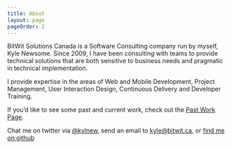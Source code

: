 ```yaml
---
title: About
layout: page
pageOrder: 2
---
```


BitWit Solutions Canada is a Software Consulting company run by myself, Kyle Newsome. Since 2009, I have been consulting with teams to provide technical solutions that are both sensitive to business needs and pragmatic in technical implementation.

I provide expertise in the areas of Web and Mobile Development, Project Management, User Interaction Design, Continuous Delivery and Developer Training.

If you’d like to see some past and current work, check out the [Past Work Page](/pages/work/).

Chat me on twitter via [@kylnew](https://twitter.com/kylnew), send an email to [kyle@bitwit.ca](mailto:kyle@bitwit.ca), or [find me on github](https://github.com/bitwit)
